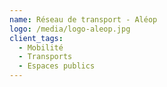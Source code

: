 ```yaml
---
name: Réseau de transport - Aléop
logo: /media/logo-aleop.jpg
client_tags:
  - Mobilité
  - Transports
  - Espaces publics
---
```

